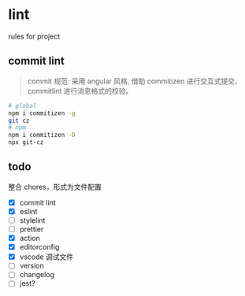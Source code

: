 # lint

rules for project

## commit lint

> commit 规范: 采用 angular 风格, 借助 commitizen 进行交互式提交、commitlint 进行消息格式的校验。

```bash
# global
npm i commitizen -g
git cz
# npm
npm i commitizen -D
npx git-cz
```

## todo

整合 chores，形式为文件配置

-   [x] commit lint
-   [x] eslint
-   [ ] stylelint
-   [ ] prettier
-   [x] action
-   [x] editorconfig
-   [x] vscode 调试文件
-   [ ] version
-   [ ] changelog
-   [ ] jest?
